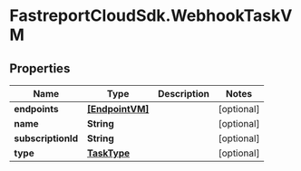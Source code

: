 # FastreportCloudSdk.WebhookTaskVM

## Properties

Name | Type | Description | Notes
------------ | ------------- | ------------- | -------------
**endpoints** | [**[EndpointVM]**](EndpointVM.md) |  | [optional] 
**name** | **String** |  | [optional] 
**subscriptionId** | **String** |  | [optional] 
**type** | [**TaskType**](TaskType.md) |  | [optional] 


